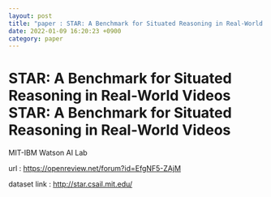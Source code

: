 ```yaml
---
layout: post
title: "paper : STAR: A Benchmark for Situated Reasoning in Real-World Videos"
date: 2022-01-09 16:20:23 +0900
category: paper
---
```


# STAR: A Benchmark for Situated Reasoning in Real-World Videos STAR: A Benchmark for Situated Reasoning in Real-World Videos

MIT-IBM Watson AI Lab

url : https://openreview.net/forum?id=EfgNF5-ZAjM

dataset link : http://star.csail.mit.edu/

